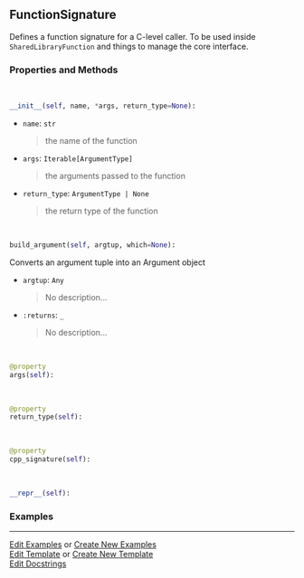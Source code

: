 ## <a id="McUtils.Extensions.ArgumentSignature.FunctionSignature">FunctionSignature</a>
Defines a function signature for a C-level caller.
To be used inside `SharedLibraryFunction` and things to manage the core interface.

### Properties and Methods
<a id="McUtils.Extensions.ArgumentSignature.FunctionSignature.__init__" class="docs-object-method">&nbsp;</a>
```python
__init__(self, name, *args, return_type=None): 
```

- `name`: `str`
    >the name of the function
- `args`: `Iterable[ArgumentType]`
    >the arguments passed to the function
- `return_type`: `ArgumentType | None`
    >the return type of the function

<a id="McUtils.Extensions.ArgumentSignature.FunctionSignature.build_argument" class="docs-object-method">&nbsp;</a>
```python
build_argument(self, argtup, which=None): 
```
Converts an argument tuple into an Argument object
- `argtup`: `Any`
    >No description...
- `:returns`: `_`
    >No description...

<a id="McUtils.Extensions.ArgumentSignature.FunctionSignature.args" class="docs-object-method">&nbsp;</a>
```python
@property
args(self): 
```

<a id="McUtils.Extensions.ArgumentSignature.FunctionSignature.return_type" class="docs-object-method">&nbsp;</a>
```python
@property
return_type(self): 
```

<a id="McUtils.Extensions.ArgumentSignature.FunctionSignature.cpp_signature" class="docs-object-method">&nbsp;</a>
```python
@property
cpp_signature(self): 
```

<a id="McUtils.Extensions.ArgumentSignature.FunctionSignature.__repr__" class="docs-object-method">&nbsp;</a>
```python
__repr__(self): 
```

### Examples




___

[Edit Examples](https://github.com/McCoyGroup/McUtils/edit/edit/ci/examples/ci/docs/McUtils/Extensions/ArgumentSignature/FunctionSignature.md) or 
[Create New Examples](https://github.com/McCoyGroup/McUtils/new/edit/?filename=ci/examples/ci/docs/McUtils/Extensions/ArgumentSignature/FunctionSignature.md) <br/>
[Edit Template](https://github.com/McCoyGroup/McUtils/edit/edit/ci/docs/ci/docs/McUtils/Extensions/ArgumentSignature/FunctionSignature.md) or 
[Create New Template](https://github.com/McCoyGroup/McUtils/new/edit/?filename=ci/docs/templates/ci/docs/McUtils/Extensions/ArgumentSignature/FunctionSignature.md) <br/>
[Edit Docstrings](https://github.com/McCoyGroup/McUtils/edit/edit/McUtils/Extensions/ArgumentSignature.py?message=Update%20Docs)